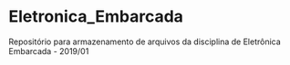 # Eletronica_Embarcada
Repositório para armazenamento de arquivos da disciplina de Eletrônica Embarcada - 2019/01
